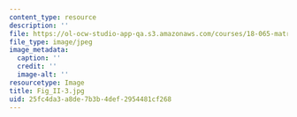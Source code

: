 ```yaml
---
content_type: resource
description: ''
file: https://ol-ocw-studio-app-qa.s3.amazonaws.com/courses/18-065-matrix-methods-in-data-analysis-signal-processing-and-machine-learning-spring-2018/25fc4da3a8de7b3b4def2954481cf268_Fig_II-3.jpg
file_type: image/jpeg
image_metadata:
  caption: ''
  credit: ''
  image-alt: ''
resourcetype: Image
title: Fig_II-3.jpg
uid: 25fc4da3-a8de-7b3b-4def-2954481cf268
---
```


